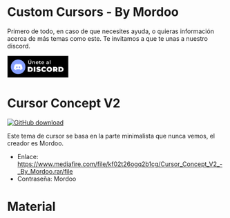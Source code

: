 # Custom Cursors - By Mordoo

Primero de todo, en caso de que necesites ayuda, o quieras información acerca de más temas como este. Te invitamos a que te unas a nuestro discord.

<a href="https://discord.gg/5J3eTpmhEH"><img src="https://raw.githubusercontent.com/MordooDs/CustomCursors/main/Im%C3%A1genes/%C3%9Anete%20al%20discord.png" alt="GitHub download" width="142"></a>

# Cursor Concept V2

<a href="https://github.com/MordooDs/CustomCursors/blob/main/Im%C3%A1genes/PreviewConcept.png?raw=true"><img src="https://github.com/MordooDs/CustomCursors/blob/main/Im%C3%A1genes/PreviewConcept.png?raw=true" alt="GitHub download" width="500"></a>

Este tema de cursor se basa en la parte minimalista que nunca vemos, el creador es Mordoo.

- Enlace: https://www.mediafire.com/file/kf02t26ogq2b1cg/Cursor_Concept_V2_-_By_Mordoo.rar/file
- Contraseña: Mordoo

# Material
